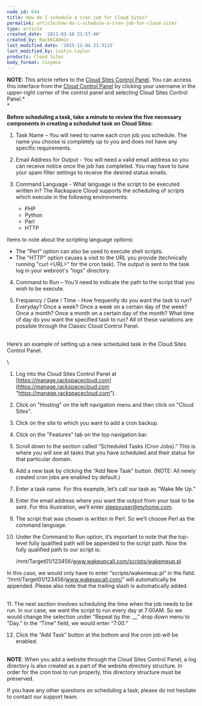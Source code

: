 ```yaml
---
node_id: 644
title: How do I schedule a cron job for Cloud Sites?
permalink: article/how-do-i-schedule-a-cron-job-for-cloud-sites
type: article
created_date: '2011-03-16 21:57:40'
created_by: RackKCAdmin
last_modified_date: '2015-12-04 21:3113'
last_modified_by: justin.taylor
products: Cloud Sites
body_format: tinymce
---
```


**NOTE:** This article refers to the [Cloud Sites Control
Panel](https://manage.rackspacecloud.com/). You can access this
interface from the [Cloud Control Panel](https://mycloud.rackspace.com/)
by clicking your username in the upper-right corner of the control panel
and selecting Cloud Sites Control Panel.*\
*

**Before scheduling a task, take a minute to review the five necessary
components in creating a scheduled task on Cloud Sites:**

1. Task Name &ndash; You will need to name each cron job you schedule. The
name you choose is completely up to you and does not have any specific
requirements.

2. Email Address for Output - You will need a valid email address so
you can receive notice once the job has completed. You may have to tune
your spam filter settings to receive the desired status emails.

3. Command Language - What language is the script to be executed
written in? The Rackspace Cloud supports the scheduling of scripts which
execute in the following environments:

    * PHP
    * Python
    * Perl
    * HTTP

Items to note about the scripting language options:

-   The "Perl" option can also be used to execute shell scripts.
-   The "HTTP" option causes a visit to the URL you provide (technically
    running "curl \<URL\>" for the cron task).  The output is sent to
    the task log in your webroot's "logs" directory.

4. Command to Run &ndash; You&rsquo;ll need to indicate the path to the script that
you wish to be execute.

5. Frequency / Date / Time - How frequently do you want the task to
run? Everyday? Once a week? Once a week on a certain day of the week?
Once a month? Once a month on a certain day of the month? What time of
day do you want the specified task to run? All of these variations are
possible through the Classic Cloud Control Panel.

\
 Here&rsquo;s an example of setting up a new scheduled task in the Cloud Sites
Control Panel.

\
 1. Log into the Cloud Sites Control Panel at
[https://manage.rackspacecloud.com](https://manage.rackspacecloud.com "https://manage.rackspacecloud.com").

2. Click on "Hosting" on the left navigation menu and then click on
"Cloud Sites".

3. Click on the site to which you want to add a cron backup.

4. Click on the "Features" tab on the top navigation bar.

5. Scroll down to the section called &ldquo;Scheduled Tasks (Cron Jobs).&rdquo;
This is where you will see all tasks that you have scheduled and their
status for that particular domain.

6. Add a new task by clicking the &ldquo;Add New Task&rdquo; button. (NOTE: All
newly created cron jobs are enabled by default.)

7. Enter a task name. For this example, let&rsquo;s call our task as &ldquo;Wake Me
Up.&rdquo;

8. Enter the email address where you want the output from your task to
be sent. For this illustration, we&rsquo;ll enter sleepyuser@myhome.com.

9. The script that was chosen is written in Perl. So we&rsquo;ll choose Perl
as the command language.

10. Under the Command to Run option, it&rsquo;s important to note that the
top-level fully qualified path will be appended to the script path. Now
the fully qualified path to our script is:

    /mnt/Target01/123456/www.wakeupcall.com/scripts/wakemeup.pl

In this case, we would only have to enter &ldquo;scripts/wakemeup.pl&rdquo; in the
field. &ldquo;/mnt/Target01/123456/www.wakeupcall.com/&rdquo; will automatically be
appended. Please also note that the trailing slash is automatically
added.

\
 11. The next section involves scheduling the time when the job needs to
be run. In our case, we want the script to run every day at 7:00AM. So
we would change the selection under &ldquo;Repeat by the: \_\_&rdquo; drop down menu
to &ldquo;Day.&rdquo; In the &ldquo;Time&rdquo; field, we would enter &ldquo;7:00.&rdquo;

12. Click the &ldquo;Add Task&rdquo; button at the bottom and the cron job will be
enabled.

\
 **NOTE**: When you add a website through the Cloud Sites Control Panel,
a log directory is also created as a part of the website directory
structure. In order for the cron tool to run properly, this directory
structure must be preserved.

If you have any other questions on scheduling a task, please do not
hesitate to contact our support team.

